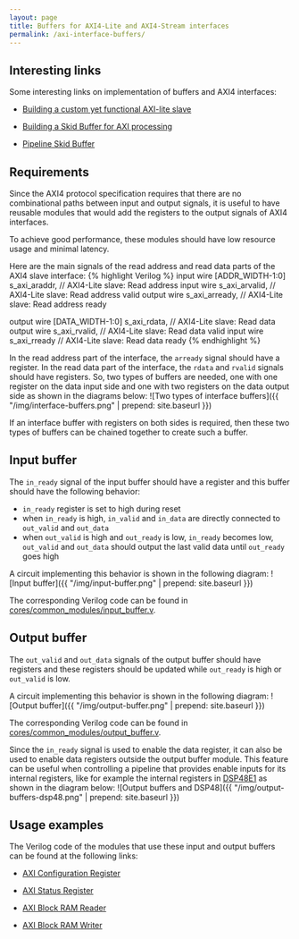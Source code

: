 ```yaml
---
layout: page
title: Buffers for AXI4-Lite and AXI4-Stream interfaces
permalink: /axi-interface-buffers/
---
```


Interesting links
-----

Some interesting links on implementation of buffers and AXI4 interfaces:

 - [Building a custom yet functional AXI-lite slave](https://zipcpu.com/blog/2019/01/12/demoaxilite.html)

 - [Building a Skid Buffer for AXI processing](https://zipcpu.com/blog/2019/05/22/skidbuffer.html)

 - [Pipeline Skid Buffer](http://fpgacpu.ca/fpga/Pipeline_Skid_Buffer.html)

Requirements
-----

Since the AXI4 protocol specification requires that there are no combinational paths between input and output signals, it is useful to have reusable modules that would add the registers to the output signals of AXI4 interfaces.

To achieve good performance, these modules should have low resource usage and minimal latency.

Here are the main signals of the read address and read data parts of the AXI4 slave interface:
{% highlight Verilog %}
input  wire [ADDR_WIDTH-1:0] s_axi_araddr,  // AXI4-Lite slave: Read address
input  wire                  s_axi_arvalid, // AXI4-Lite slave: Read address valid
output wire                  s_axi_arready, // AXI4-Lite slave: Read address ready

output wire [DATA_WIDTH-1:0] s_axi_rdata,   // AXI4-Lite slave: Read data
output wire                  s_axi_rvalid,  // AXI4-Lite slave: Read data valid
input  wire                  s_axi_rready   // AXI4-Lite slave: Read data ready
{% endhighlight %}

In the read address part of the interface, the `arready` signal should have a register. In the read data part of the interface, the `rdata` and `rvalid` signals should have registers. So, two types of buffers are needed, one with one register on the data input side and one with two registers on the data output side as shown in the diagrams below:
![Two types of interface buffers]({{ "/img/interface-buffers.png" | prepend: site.baseurl }})

If an interface buffer with registers on both sides is required, then these two types of buffers can be chained together to create such a buffer.

Input buffer
-----

The `in_ready` signal of the input buffer should have a register and this buffer should have the following behavior:
 - `in_ready` register is set to high during reset
 - when `in_ready` is high, `in_valid` and `in_data` are directly connected to `out_valid` and `out_data`
 - when `out_valid` is high and `out_ready` is low, `in_ready` becomes low, `out_valid` and `out_data` should output the last valid data until `out_ready` goes high

A circuit implementing this behavior is shown in the following diagram:
![Input buffer]({{ "/img/input-buffer.png" | prepend: site.baseurl }})

The corresponding Verilog code can be found in [cores/common_modules/input_buffer.v](https://github.com/pavel-demin/red-pitaya-notes/tree/master/cores/common_modules/input_buffer.v).

Output buffer
-----

The `out_valid` and `out_data` signals of the output buffer should have registers and these registers should be updated while `out_ready` is high or `out_valid` is low.

A circuit implementing this behavior is shown in the following diagram:
![Output buffer]({{ "/img/output-buffer.png" | prepend: site.baseurl }})

The corresponding Verilog code can be found in [cores/common_modules/output_buffer.v](https://github.com/pavel-demin/red-pitaya-notes/tree/master/cores/common_modules/output_buffer.v).

Since the `in_ready` signal is used to enable the data register, it can also be used to enable data registers outside the output buffer module. This feature can be useful when controlling a pipeline that provides enable inputs for its internal registers, like for example the internal registers in [DSP48E1](https://docs.xilinx.com/v/u/en-US/ug479_7Series_DSP48E1) as shown in the diagram below:
![Output buffers and DSP48]({{ "/img/output-buffers-dsp48.png" | prepend: site.baseurl }})

Usage examples
-----

The Verilog code of the modules that use these input and output buffers can be found at the following links:

 - [AXI Configuration Register](https://github.com/pavel-demin/red-pitaya-notes/blob/master/cores/axi_cfg_register_v1_0/axi_cfg_register.v)

 - [AXI Status Register](https://github.com/pavel-demin/red-pitaya-notes/blob/master/cores/axi_sts_register_v1_0/axi_sts_register.v)

 - [AXI Block RAM Reader](https://github.com/pavel-demin/red-pitaya-notes/blob/master/cores/axi_bram_reader_v1_0/axi_bram_reader.v)

 - [AXI Block RAM Writer](https://github.com/pavel-demin/red-pitaya-notes/blob/master/cores/axi_bram_reader_v1_0/axi_bram_reader.v)
